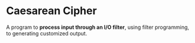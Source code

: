 # Caesarean Cipher
A program to **process input through an I/O filter**, using filter programming, to generating customized output.
